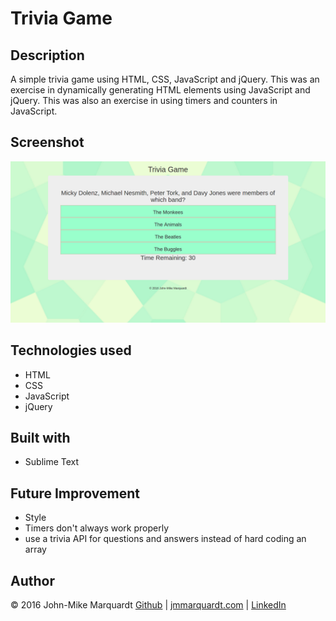 # Trivia Game

## Description 
A simple trivia game using HTML, CSS, JavaScript and jQuery.  This was an exercise in dynamically generating HTML elements using JavaScript and jQuery.  This was also an exercise in using timers and counters in JavaScript.

## Screenshot
![ScreenShot](assets/images/screenshot.png)

## Technologies used
* HTML
* CSS
* JavaScript
* jQuery


## Built with 
* Sublime Text

## Future Improvement
* Style
* Timers don't always work properly
* use a trivia API for questions and answers instead of hard coding an array


## Author
&copy; 2016 John-Mike Marquardt [Github](https://github.com/codemarq) | [jmmarquardt.com](https://jmmarquardt.com) | [LinkedIn](https://www.linkedin.com/in/jmmarquardt)
